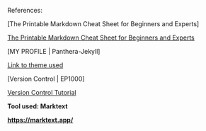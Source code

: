 

References:

[The
Printable Markdown Cheat Sheet for Beginners and Experts]


[The Printable Markdown Cheat Sheet for Beginners and
Experts](https://www.makeuseof.com/tag/printable-markdown-cheat-sheet/)

[MY PROFILE
| Panthera-Jekyll]

[Link to theme used](https://demothemes.github.io/panthera-jekyll/)

[Version
Control | EP1000]

[Version Control Tutorial](https://rdorville.github.io/EP1000/03_version_control.html)

**Tool
used: Marktext**

**https://marktext.app/**
